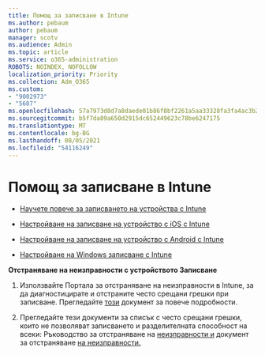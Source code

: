 ```yaml
---
title: Помощ за записване в Intune
ms.author: pebaum
author: pebaum
manager: scotv
ms.audience: Admin
ms.topic: article
ms.service: o365-administration
ROBOTS: NOINDEX, NOFOLLOW
localization_priority: Priority
ms.collection: Adm_O365
ms.custom:
- "9002973"
- "5687"
ms.openlocfilehash: 57a7973d8d7a8daede01b86f8bf2261a5aa33328fa3fa4ac3b2e0a8967ee964b
ms.sourcegitcommit: b5f7da89a650d2915dc652449623c78be6247175
ms.translationtype: MT
ms.contentlocale: bg-BG
ms.lasthandoff: 08/05/2021
ms.locfileid: "54116249"
---
```

# <a name="help-with-intune-enrollment"></a>Помощ за записване в Intune


- [Научете повече за записването на устройства с Intune](https://docs.microsoft.com/intune/device-enrollment)

- [Настройване на записване на устройство с iOS с Intune](https://docs.microsoft.com/intune/ios-enroll)

- [Настройване на записване на устройство с Android с Intune](https://docs.microsoft.com/intune/android-enroll)

- [Настройване на Windows записване с Intune](https://docs.microsoft.com/intune/windows-enroll)

**Отстраняване на неизправности с устройството Записване**

1. Използвайте Портала за отстраняване на неизправности в Intune, за да диагностицирате и отстраните често срещани грешки при записване. Прегледайте [този](https://docs.microsoft.com/intune/help-desk-operators) документ за повече подробности.

2. Прегледайте тези документи за списък с често срещани грешки, които не позволяват записването и разделителната способност на всеки: Ръководство за отстраняване на [неизправности и](https://support.microsoft.com/help/4469913/troubleshooting-windows-device-enrollment-problems-in-microsoft-intune) документ за отстраняване [на неизправности.](https://docs.microsoft.com/intune/troubleshoot-device-enrollment-in-intune)